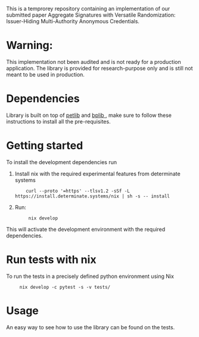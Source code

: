This is a temprorey repository containing an implementation of our submitted paper Aggregate Signatures with Versatile Randomization:
Issuer-Hiding Multi-Authority Anonymous Credentials.
# Warning:
This implementation not been audited and is not ready for a production application. The library is provided for research-purpose only and is still not meant to be used in production.

#  Dependencies
Library is built on top of [petlib](https://github.com/gdanezis/petlib) and [bplib ](https://github.com/gdanezis/bplib), make sure to follow these instructions to install all the pre-requisites.

# Getting started
To install the development dependencies run
1. Install nix with the required experimental features from determinate systems

           curl --proto '=https' --tlsv1.2 -sSf -L https://install.determinate.systems/nix | sh -s -- install
    
2. Run: 
            
            nix develop

This will activate the development environment with the required dependencies.

# Run tests with nix

To run the tests in a precisely defined python environment using Nix 
         
         nix develop -c pytest -s -v tests/


# Usage

An easy way to see how to use the library can be found on the tests. 



